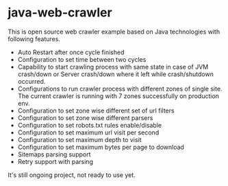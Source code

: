 # java-web-crawler
This is open source web crawler example based on Java technologies with following features.

- Auto Restart after once cycle finished
- Configuration to set time between two cycles
- Capability to start crawling process with same state in case of JVM crash/down or Server crash/down where it left while crash/shutdown occurred.
- Configurations to run crawler process with different zones of single site. The current crawler is running with 7 zones successfully on production env.
- Configuration to set zone wise different set of url filters
- Configuration to set zone wise different parsers
- Configuration to set robots.txt rules enable/disable
- Configuration to set maximum url visit per second
- Configuration to set maximum depth to visit
- Configuration to set maximum bytes per page to download 
- Sitemaps parsing support
- Retry support with parsing

It's still ongoing project, not ready to use yet.
